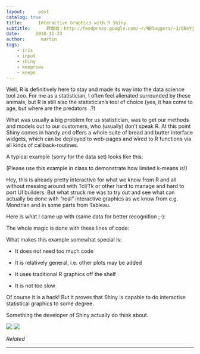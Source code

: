 ```yaml
---
layout:     post
catalog: true
title:      Interactive Graphics with R Shiny
subtitle:      转载自：http://feedproxy.google.com/~r/RBloggers/~3/QBeYjENv0cA/
date:      2018-11-23
author:      martin
tags:
    - iris
    - input
    - shiny
    - keeprows
    - keepn
---
```






Well, R is definitively here to stay and made its way into the data science tool zoo. For me as a statistician, I often feel alienated surrounded by these animals, but R is still also the statistician’s tool of choice (yes, it has come to age, but where are the predators ..?)

What was usually a big problem for us statistician, was to get our methods and models out to our customers, who (usually) don’t speak R. At this point Shiny comes in handy and offers a whole suite of bread and butter interface widgets, which can be deployed to web-pages and wired to R functions via all kinds of callback-routines.

A typical example (sorry for the data set) looks like this:


(Please use this example in class to demonstrate how limited k-means is!)

Hey, this is already pretty interactive for what we know from R and all without messing around with Tcl/Tk or other hard to manage and hard to port UI builders. But what struck me was to try out and see what can actually be done with “real” interactive graphics as we know from e.g. Mondrian and in some parts from Tableau.

Here is what I came up with (same data for better recognition ;-):


The whole magic is done with these lines of code:

What makes this example somewhat special is:

- It does not need too much code

- It is relatively general, i.e. other plots may be added

- It uses traditional R graphics off the shelf

- It is not too slow


Of course it is a hack! But it proves that Shiny is capable to do interactive statistical graphics to some degree.

Something the developer of Shiny actually do think about.

 ![](http://www.theusrus.de/blog/?feed-stats-post-id=2149)
![](http://www.theusrus.de/blog/?feed-stats-post-id=2149)



*Related*








---
